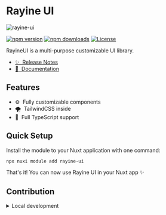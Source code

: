 # Rayine UI

![rayine-ui](https://socialify.git.ci/HoshinoSuzumi/rayine-ui/image?description=1&issues=1&logo=https%3A%2F%2Frayui.uniiem.com%2Frayine_no_shadow.svg&name=1&owner=1&pulls=1&stargazers=1&theme=Light)

[![npm version][npm-version-src]][npm-version-href]
[![npm downloads][npm-downloads-src]][npm-downloads-href]
[![License][license-src]][license-href]

RayineUI is a multi-purpose customizable UI library.

- [✨ &nbsp;Release Notes](/CHANGELOG.md)
- [📖 &nbsp;Documentation](https://rayui.uniiem.com)

## Features

<!-- Highlight some of the features your module provide here -->
- ⚙️ &nbsp;Fully customizable components
- 🌪️ &nbsp;TailwindCSS inside
- 🔨 &nbsp;Full TypeScript support

## Quick Setup

Install the module to your Nuxt application with one command:

```bash
npx nuxi module add rayine-ui
```

That's it! You can now use Rayine UI in your Nuxt app ✨


## Contribution

<details>
  <summary>Local development</summary>
  
  ```bash
  # Install dependencies
  npm install
  
  # Generate type stubs
  npm run dev:prepare
  
  # Develop with the playground
  npm run dev
  
  # Build the playground
  npm run dev:build
  
  # Run ESLint
  npm run lint
  
  # Run Vitest
  npm run test
  npm run test:watch
  
  # Release new version
  npm run release
  ```

</details>


<!-- Badges -->
[npm-version-src]: https://img.shields.io/npm/v/rayine-ui/latest.svg?style=flat&colorA=020420&colorB=00DC82
[npm-version-href]: https://npmjs.com/package/rayine-ui

[npm-downloads-src]: https://img.shields.io/npm/dm/rayine-ui.svg?style=flat&colorA=020420&colorB=00DC82
[npm-downloads-href]: https://npm.chart.dev/rayine-ui

[license-src]: https://img.shields.io/npm/l/rayine-ui.svg?style=flat&colorA=020420&colorB=00DC82
[license-href]: https://npmjs.com/package/rayine-ui
